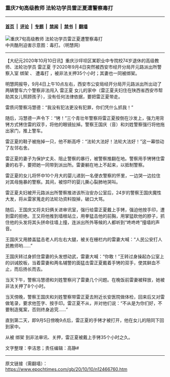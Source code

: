 ### 重庆7旬高级教师 法轮功学员雷正夏遭警察毒打

---

#### [首页](../../../..?n12466760) &nbsp;|&nbsp; [评论](../../../../../epoch-comment?n12466760) &nbsp;|&nbsp; [专题](../../../../../epoch-special?n12466760) &nbsp;|&nbsp; [禁闻](../../../../../epoch-news?n12466760) &nbsp;|&nbsp; [禁书](../../../../../books?n12466760) &nbsp;|&nbsp; [翻墙](https://github.com/gfw-breaker/nogfw/blob/master/README.md?n12466760)


<div><img alt="重庆7旬高级教师 法轮功学员雷正夏遭警察毒打" class="attachment-djy_600_400 size-djy_600_400 wp-post-image" src="https://i.epochtimes.com/assets/uploads/2020/10/2010-9-26-featurephotos-64_fLC3ND3-600x400.jpg"/>
<div class="caption">
 中共酷刑迫害示意图：毒打。（明慧网）
</div></div><hr/><div class="post_content" id="artbody" itemprop="articleBody">
 <!-- article content begin -->
 <p>
  【大纪元2020年10月10日讯】重庆沙坪坝区某职业中专院校74岁退休的高级教师、法轮功学员
  <ok href="https://www.epochtimes.com/gb/tag/%E9%9B%B7%E6%AD%A3%E5%A4%8F.html">
   雷正夏
  </ok>
  于2020年9月4日突然被西安市经开分局开元路派出所警察入室
  <ok href="https://www.epochtimes.com/gb/tag/%E7%BB%91%E6%9E%B6.html">
   绑架
  </ok>
  、
  <ok href="https://www.epochtimes.com/gb/tag/%E9%81%AD%E6%AF%92%E6%89%93.html">
   遭毒打
  </ok>
  ，被非法关押35个小时；其妻也一同被绑架。
 </p>
 <p>
  明慧网报导，9月4日上午10点左右，西安市公安局经开分局开元路派出所出动了两辆警车六个警察非法闯入
  <ok href="https://www.epochtimes.com/gb/tag/%E9%9B%B7%E6%AD%A3%E5%A4%8F.html">
   雷正夏
  </ok>
  女儿的家中（雷正夏夫妇住在陕西省西安市帮助其女儿照顾孩子），没有任何法律依据，要把雷正夏带走。
 </p>
 <p>
  雷质问警察冯慧德：“我没有犯法更没有犯罪，你们凭什么抓我！”
 </p>
 <p>
  随后，冯慧德一声令下：“铐！”三个青壮年警察将雷正夏按倒在沙发上，强力用背铐方式铐住雷的双手，将他的眼镜扯掉。警察王国庆（音）和刘姓警察强行将他拖出家门，推上警车。
 </p>
 <p>
  雷正夏的鞋子被拖掉一只，他不断高呼：“法轮大法好！法轮大法好！”这一幕惊动了左邻右舍。
 </p>
 <p>
  雷正夏的妻子为保护丈夫、阻止警察的暴行，被警察推翻在地。警察用手铐铐住雷妻的右手，要把她一同带到派出所。雷妻躺在地上不起来，以抵制警察。
 </p>
 <p>
  雷正夏的女儿将怀中10个月大的婴儿递到一名便衣警察的怀里，一边哭一边拉住对其母施暴的警察。其间，被惊吓的婴儿撕心裂肺地哭叫。
 </p>
 <p>
  雷正夏夫妇被开元路派出所警察推进该所治安办公室后，24岁的警察王国庆魔性大发，将从雷家蒐走的法轮功资料毁掉，破口大骂。
 </p>
 <p>
  随后，王国庆又将夫妇俩关进审讯室，强行给雷正夏戴上手铐，强迫他按手印，遭到雷的拒绝。王又将他推到墙根站立，用拳猛击他的前胸，用掌猛砍他的脖子，抓住他的头发将其头拼命往墙上撞，连派出所外等候的人都听到“咚咚咚”撞墙的声音。
 </p>
 <p>
  王国庆又用膝盖猛击老人的左右大腿，被关在栅栏内的雷妻大喊：“人民公安打人民教师哟……”
 </p>
 <p>
  王国庆转过身抓住雷妻的头发想动武，雷妻大喊：“你敢！”王转过身操起办公室上的训诫胶板，当着雷妻和两名辅警的面猛击雷正夏戴着手铐的双手，使其鲜血不止，而后扬长而去。
 </p>
 <p>
  当天下午，警察冯慧德和刘姓警察问了雷妻几个问题。在晚饭前雷妻被释放，她被非法关押了8个小时。
 </p>
 <p>
  当天傍晚，警察王国庆和刘姓警察带雷正夏去附近长安医院做体检，回来后又对雷做笔录，要求他签字、按手印。雷正夏不从，并对他们说：“不从是为你们好，不要制造冤案，否则终身追究……”
 </p>
 <p>
  直到第二天，即9月5日傍晚9点后，雷正夏的手铐才被打开，他在女儿的陪同下回到家中。
 </p>
 <p>
  从被
  <ok href="https://www.epochtimes.com/gb/tag/%E7%BB%91%E6%9E%B6.html">
   绑架
  </ok>
  到非法审讯、关押，雷正夏被戴上手铐35个小时之久。
 </p>
 <p>
  文字整理：李洁思；责任编辑：高静#
 </p>
 <!-- article content end -->
 <div id="below_article_ad">
 </div>
</div>


---

原文链接（需翻墙）：https://www.epochtimes.com/gb/20/10/10/n12466760.htm